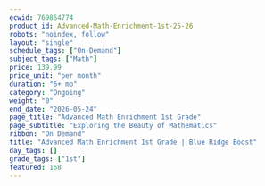 ```yaml
---
ecwid: 769854774
product_id: Advanced-Math-Enrichment-1st-25-26
robots: "noindex, follow"
layout: "single"
schedule_tags: ["On-Demand"]
subject_tags: ["Math"]
price: 139.99
price_unit: "per month"
duration: "6+ mo"
category: "Ongoing"
weight: "0"
end_date: "2026-05-24"
page_title: "Advanced Math Enrichment 1st Grade"
page_subtitle: "Exploring the Beauty of Mathematics"
ribbon: "On Demand"
title: "Advanced Math Enrichment 1st Grade | Blue Ridge Boost"
day_tags: []
grade_tags: ["1st"]
featured: 168
---
```

